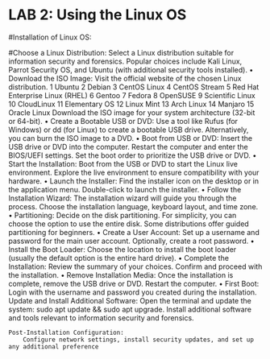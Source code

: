 # LAB 2: Using the Linux OS

#Installation of Linux OS:

 #Choose a Linux Distribution:
Select a Linux distribution suitable for information security and forensics. Popular choices include Kali Linux, Parrot Security OS, and Ubuntu (with additional security tools installed).
    • Download the ISO Image:
Visit the official website of the chosen Linux distribution.
1 Ubuntu
2 Debian
3 CentOS Linux
4 CentOS Stream
5 Red Hat Enterprise Linux (RHEL)
6 Gentoo
7 Fedora
8 OpenSUSE
9 Scientific Linux
10 CloudLinux
11 Elementary OS
12 Linux Mint
13 Arch Linux
14 Manjaro
15 Oracle Linux 
Download the ISO image for your system architecture (32-bit or 64-bit).
    • Create a Bootable USB or DVD:
Use a tool like Rufus (for Windows) or dd (for Linux) to create a bootable USB drive.
Alternatively, you can burn the ISO image to a DVD.
    • Boot from USB or DVD:
Insert the USB drive or DVD into the computer. Restart the computer and enter the BIOS/UEFI settings. Set the boot order to prioritize the USB drive or DVD.
    • Start the Installation:
Boot from the USB or DVD to start the Linux live environment. Explore the live environment to ensure compatibility with your hardware.
    • Launch the Installer:
Find the installer icon on the desktop or in the application menu.
Double-click to launch the installer.
    • Follow the Installation Wizard:
        The installation wizard will guide you through the process.
        Choose the installation language, keyboard layout, and time zone.
    • Partitioning:
Decide on the disk partitioning. For simplicity, you can choose the option to use the entire disk.
Some distributions offer guided partitioning for beginners.
    • Create a User Account:
Set up a username and password for the main user account.
Optionally, create a root password.
    • Install the Boot Loader:
Choose the location to install the boot loader (usually the default option is the entire hard drive).
    • Complete the Installation:
Review the summary of your choices. Confirm and proceed with the installation.
    • Remove Installation Media:
Once the installation is complete, remove the USB drive or DVD. Restart the computer.
    • First Boot:
Login with the username and password you created during the installation.
Update and Install Additional Software: Open the terminal and update the system: 
sudo apt update && sudo apt upgrade.
        Install additional software and tools relevant to information security and forensics.

    Post-Installation Configuration:
        Configure network settings, install security updates, and set up any additional preference
